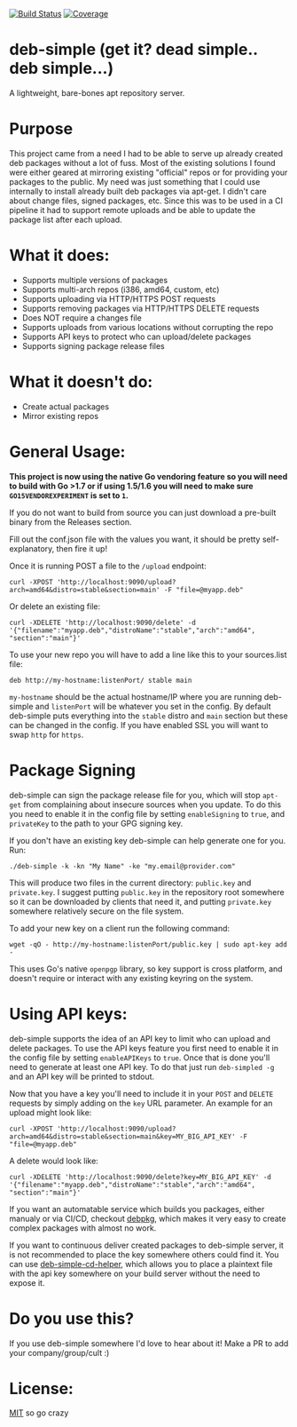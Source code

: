 [![Build Status](https://drone.esheavyindustries.com/api/badges/esell/deb-simple/status.svg)](https://drone.esheavyindustries.com/esell/deb-simple)
[![Coverage](http://esheavyindustries.com:8080/display?repo=debsimple_git)](http://esheavyindustries.com:8080/display?repo=debsimple_git)


# deb-simple (get it? dead simple.. deb simple...)

A lightweight, bare-bones apt repository server. 

# Purpose

This project came from a need I had to be able to serve up already created deb packages without a lot of fuss. Most of the existing solutions 
I found were either geared at mirroring existing "official" repos or for providing your packages to the public. My need was just something that 
I could use internally to install already built deb packages via apt-get. I didn't care about change files, signed packages, etc. Since this was 
to be used in a CI pipeline it had to support remote uploads and be able to update the package list after each upload.

# What it does:

- Supports multiple versions of packages 
- Supports multi-arch repos (i386, amd64, custom, etc)
- Supports uploading via HTTP/HTTPS POST requests
- Supports removing packages via HTTP/HTTPS DELETE requests
- Does NOT require a changes file
- Supports uploads from various locations without corrupting the repo
- Supports API keys to protect who can upload/delete packages
- Supports signing package release files

# What it doesn't do:
- Create actual packages
- Mirror existing repos


# General Usage:

__This project is now using the native Go vendoring feature so you will need to build with Go >1.7 or if using 1.5/1.6 you will need to make sure `GO15VENDOREXPERIMENT` is set to `1`.__

If you do not want to build from source you can just download a pre-built binary from the Releases section.

Fill out the conf.json file with the values you want, it should be pretty self-explanatory, then fire it up!

Once it is running POST a file to the `/upload` endpoint:

`curl -XPOST 'http://localhost:9090/upload?arch=amd64&distro=stable&section=main' -F "file=@myapp.deb"`

Or delete an existing file:

`curl -XDELETE 'http://localhost:9090/delete' -d '{"filename":"myapp.deb","distroName":"stable","arch":"amd64", "section":"main"}'`

To use your new repo you will have to add a line like this to your sources.list file:

`deb http://my-hostname:listenPort/ stable main`

`my-hostname` should be the actual hostname/IP where you are running deb-simple and `listenPort` will be whatever you set in the config. By default deb-simple puts everything into the `stable` distro and `main` section but these can be changed in the config. If you have enabled SSL you will want to swap `http` for `https`.

# Package Signing

deb-simple can sign the package release file for you, which will stop `apt-get` from complaining about insecure sources when you update. To do this you need to enable it in the config file by setting `enableSigning` to `true`, and `privateKey` to the path to your GPG signing key.

If you don't have an existing key deb-simple can help generate one for you. Run:
```
./deb-simple -k -kn "My Name" -ke "my.email@provider.com"
```

This will produce two files in the current directory: `public.key` and `private.key`. I suggest putting `public.key` in the repository root somewhere so it can be downloaded by clients that need it, and putting `private.key` somewhere
relatively secure on the file system.

To add your new key on a client run the following command:
```
wget -qO - http://my-hostname:listenPort/public.key | sudo apt-key add -
```

This uses Go's native `openpgp` library, so key support is cross platform, and doesn't require or interact with any
existing keyring on the system.

# Using API keys:

deb-simple supports the idea of an API key to limit who can upload and delete packages. To use the API keys feature you first need to enable it in the config file by setting `enableAPIKeys` to `true`. Once that is done you'll need to generate at least one API key. To do that just run `deb-simpled -g` and an API key will be printed to stdout. 

Now that you have a key you'll need to include it in your `POST` and `DELETE` requests by simply adding on the `key` URL parameter. An example for an upload might look like:

`curl -XPOST 'http://localhost:9090/upload?arch=amd64&distro=stable&section=main&key=MY_BIG_API_KEY' -F "file=@myapp.deb"`

A delete would look like:

`curl -XDELETE 'http://localhost:9090/delete?key=MY_BIG_API_KEY' -d '{"filename":"myapp.deb","distroName":"stable","arch":"amd64", "section":"main"}'`

If you want an automatable service which builds you packages, either manualy or via CI/CD, checkout [debpkg](https://github.com/xor-gate/debpkg), 
which makes it very easy to create complex packages with almost no work.  

If you want to continuous deliver created packages to deb-simple server, it is not recommended to place the key 
somewhere others could find it. You can use [deb-simple-cd-helper](https://github.com/paulkramme/deb-simple-cd-help),
which allows you to place a plaintext file with the api key somewhere on your build server without the need to expose it.


# Do you use this?

If you use deb-simple somewhere I'd love to hear about it! Make a PR to add your company/group/cult :)



# License:

[MIT](LICENSE.txt) so go crazy
